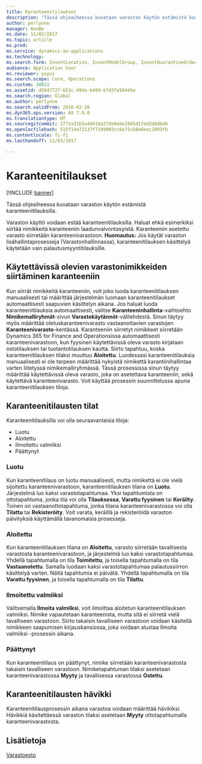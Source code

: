 ```yaml
---
title: Karanteenitilaukset
description: "Tässä ohjeaiheessa kuvataan varaston käytön estämistä karanteenitilauksilla."
author: perlynne
manager: AnnBe
ms.date: 11/02/2017
ms.topic: article
ms.prod: 
ms.service: dynamics-ax-applications
ms.technology: 
ms.search.form: InventLocation, InventModelGroup, InventQuarantineOrder, InventQuarantineParmEnd, InventQuarantineParmReportFinished, InventQuarantineParmStartUp, InventTrans
audience: Application User
ms.reviewer: yuyus
ms.search.scope: Core, Operations
ms.custom: 30021
ms.assetid: d5047727-653c-49da-b489-6fd3fe50445e
ms.search.region: Global
ms.author: perlynne
ms.search.validFrom: 2016-02-28
ms.dyn365.ops.version: AX 7.0.0
ms.translationtype: HT
ms.sourcegitcommit: 2771a31b5a4d418a27de0ebe1945d1fed2d8d6d6
ms.openlocfilehash: 515f14e72137f7299093cc6e75cb8e6eec2893fb
ms.contentlocale: fi-fi
ms.lasthandoff: 11/03/2017

---
```


# <a name="quarantine-orders"></a>Karanteenitilaukset

[!INCLUDE [banner](../includes/banner.md)]

Tässä ohjeaiheessa kuvataan varaston käytön estämistä karanteenitilauksilla.

Varaston käyttö voidaan estää karanteenitilauksilla. Haluat ehkä esimerkiksi siirtää nimikkeitä karanteeniin laadunvalvontasyistä. Karanteeniin asetettu varasto siirretään karanteenivarastoon. **Huomautus:** Jos käytät varaston lisähallintaprosesseja (Varastonhallinnassa), karanteenitilauksen käsittelyä käytetään vain palautusmyyntitilauksille.

## <a name="quarantine-on-hand-inventory-items"></a>Käytettävissä olevien varastonimikkeiden siirtäminen karanteeniin
Kun siirrät nimikkeitä karanteeniin, voit joko luoda karanteenitilauksen manuaalisesti tai määrittää järjestelmän luomaan karanteenitilaukset automaattisesti saapuvien käsittelyn aikana. Jos haluat luoda karanteenitilauksia automaattisesti, valitse **Karanteeninhallinta**-vaihtoehto **Nimikemalliryhmät**-sivun **Varastokäytännöt**-välilehdestä. Sinun täytyy myös määrittää oletuskaranteenivarasto vastaanottavien varastojen **Karanteenivarasto**-kentässä. Karanteeniin siirretyt nimikkeet siirretään Dynamics 365 for Finance and Operationsissa automaattisesti karanteenivarastoon, kun fyysinen käytettävissä oleva varasto kirjataan ostotilauksen tai tuotantotilauksen kautta. Siirto tapahtuu, koska karanteenitilauksen tilaksi muuttuu **Aloitettu**. Luodessasi karanteenitilauksia manuaalisesti ei ole tarpeen määrittää nykyistä nimikettä karantiinihallintaa varten liitetyssä nimikemalliryhmässä. Tässä prosessissa sinun täytyy määrittää käytettävissä oleva varasto, joka on asetettava karanteeniin, sekä käytettävä karanteenivarasto. Voit käyttää prosessin suunnittelussa apuna karanteenitilauksen tiloja.

## <a name="quarantine-order-statuses"></a>Karanteenitilausten tilat
Karanteenitilauksilla voi olla seuraavanlaisia tiloja:

-   Luotu
-   Aloitettu
-   Ilmoitettu valmiiksi
-   Päättynyt

### <a name="created"></a>Luotu

Kun karanteenitilaus on luotu manuaalisesti, mutta nimikettä ei ole vielä sijoitettu karanteenivarastoon, karanteenitilauksen tilana on **Luotu**. Järjestelmä luo kaksi varastotapahtumaa. Yksi tapahtumista on ottotapahtuma, jonka tila voi olla **Tilauksessa**, **Varattu fyysinen** tai **Keräilty**. Toinen on vastaanottotapahtuma, jonka tilana karanteenivarastossa voi olla **Tilattu** tai **Rekisteröity**. Voit varata, keräillä ja rekisteröidä varaston päivityksiä käyttämällä tavanomaisia prosesseja.

### <a name="started"></a>Aloitettu

Kun karanteenitilauksen tilana on **Aloitettu**, varasto siirretään tavallisesta varastosta karanteenivarastoon, ja järjestelmä luo kaksi varastotapahtumaa. Yhdellä tapahtumalla on tila **Toimitettu**, ja toisella tapahtumalla on tila **Vastaanotettu**. Samalla luodaan kaksi varastotapahtumaa palautussiirron käsittelyä varten. Näitä tapahtumia ei päivätä. Yhdellä tapahtumalla on tila **Varattu fyysinen**, ja toisella tapahtumalla on tila **Tilattu**.

### <a name="reported-as-finished"></a>Ilmoitettu valmiiksi

Valitsemalla **Ilmoita valmiiksi**, voit ilmoittaa aloitetun karanteenitilauksen valmiiksi. Nimike vapautetaan karanteenista, mutta sitä ei siirretä vielä tavalliseen varastoon. Siirto takaisin tavalliseen varastoon voidaan käsitellä nimikkeen saapumisen kirjauskansiossa, joka voidaan alustaa Ilmoita valmiiksi -prosessin aikana.

### <a name="ended"></a>Päättynyt

Kun karanteenitilaus on päättynyt, nimike siirretään karanteenivarastosta takaisin tavalliseen varastoon. Nimiketapahtuman tilaksi asetetaan karanteenivarastossa **Myyty** ja tavallisessa varastossa **Ostettu**.

## <a name="quarantine-order-scrap"></a>Karanteenitilausten hävikki
Karanteenitilausprosessin aikana varastoa voidaan määrittää hävikiksi. Hävikkiä käsiteltäessä varaston tilaksi asetetaan **Myyty** ottotapahtumalla karanteenivarastosta.

<a name="see-also"></a>Lisätietoja
--------

[Varastoesto](inventory-blocking.md)

